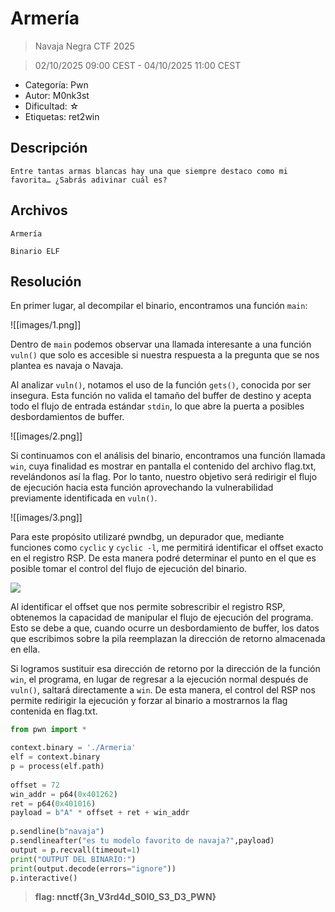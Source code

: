 # Armería 

> Navaja Negra CTF 2025

> 02/10/2025 09:00 CEST - 04/10/2025 11:00 CEST

* Categoría: Pwn
* Autor: M0nk3st 
* Dificultad: ☆
* Etiquetas: ret2win

## Descripción

    Entre tantas armas blancas hay una que siempre destaco como mi favorita… ¿Sabrás adivinar cuál es?

## Archivos

    Armería

```
Binario ELF
```

## Resolución

En primer lugar, al decompilar el binario, encontramos una función `main`:

![[images/1.png]]

Dentro de `main` podemos observar una llamada interesante a una función `vuln()` que solo es accesible si nuestra respuesta a la pregunta que se nos plantea es navaja o Navaja.

Al analizar `vuln()`, notamos el uso de la función `gets()`, conocida por ser insegura. Esta función no valida el tamaño del buffer de destino y acepta todo el flujo de entrada estándar `stdin`, lo que abre la puerta a posibles desbordamientos de buffer.

![[images/2.png]]

Si continuamos con el análisis del binario, encontramos una función llamada `win`, cuya finalidad es mostrar en pantalla el contenido del archivo flag.txt, revelándonos así la flag. Por lo tanto, nuestro objetivo será redirigir el flujo de ejecución hacia esta función aprovechando la vulnerabilidad previamente identificada en `vuln()`.

![[images/3.png]]

Para este propósito utilizaré pwndbg, un depurador que, mediante funciones como `cyclic` y `cyclic -l`, me permitirá identificar el offset exacto en el registro RSP. De esta manera podré determinar el punto en el que es posible tomar el control del flujo de ejecución del binario.

![](images/4.png)

Al identificar el offset que nos permite sobrescribir el registro RSP, obtenemos la capacidad de manipular el flujo de ejecución del programa. Esto se debe a que, cuando ocurre un desbordamiento de buffer, los datos que escribimos sobre la pila reemplazan la dirección de retorno almacenada en ella.

Si logramos sustituir esa dirección de retorno por la dirección de la función `win`, el programa, en lugar de regresar a la ejecución normal después de `vuln()`, saltará directamente a `win`. De esta manera, el control del RSP nos permite redirigir la ejecución y forzar al binario a mostrarnos la flag contenida en flag.txt.

```python
from pwn import *  

context.binary = './Armeria'  
elf = context.binary  
p = process(elf.path)  
  
offset = 72  
win_addr = p64(0x401262)  
ret = p64(0x401016)
payload = b"A" * offset + ret + win_addr  
  
p.sendline(b"navaja")  
p.sendlineafter("es tu modelo favorito de navaja?",payload)  
output = p.recvall(timeout=1)  
print("OUTPUT DEL BINARIO:")  
print(output.decode(errors="ignore"))  
p.interactive()
```

> **flag: nnctf{3n_V3rd4d_S0l0_S3_D3_PWN}**